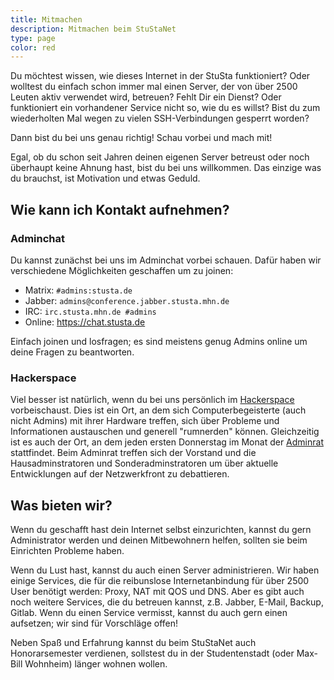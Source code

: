 ```yaml
---
title: Mitmachen
description: Mitmachen beim StuStaNet
type: page
color: red
---
```


Du möchtest wissen, wie dieses Internet in der StuSta funktioniert?
Oder wolltest du einfach schon immer mal einen Server, der von über 2500 Leuten aktiv verwendet wird, betreuen?
Fehlt Dir ein Dienst?
Oder funktioniert ein vorhandener Service nicht so, wie du es willst?
Bist du zum wiederholten Mal wegen zu vielen SSH-Verbindungen gesperrt worden?

Dann bist du bei uns genau richtig! Schau vorbei und mach mit!

Egal, ob du schon seit Jahren deinen eigenen Server betreust oder noch überhaupt keine Ahnung hast, bist du bei uns willkommen.
Das einzige was du brauchst, ist Motivation und etwas Geduld.

## Wie kann ich Kontakt aufnehmen?
### Adminchat

Du kannst zunächst bei uns im Adminchat vorbei schauen.
Dafür haben wir verschiedene Möglichkeiten geschaffen um zu joinen:

* Matrix: `#admins:stusta.de`
* Jabber: `admins@conference.jabber.stusta.mhn.de`
* IRC: `irc.stusta.mhn.de #admins`
* Online: https://chat.stusta.de

Einfach joinen und losfragen; es sind meistens genug Admins online um deine Fragen zu beantworten.

### Hackerspace

Viel besser ist natürlich, wenn du bei uns persönlich im [Hackerspace](https://wiki.stusta.de/Hackerspace) vorbeischaust.
Dies ist ein Ort, an dem sich Computerbegeisterte (auch nicht Admins) mit ihrer Hardware treffen, sich über Probleme und Informationen austauschen und generell "rumnerden" können.
Gleichzeitig ist es auch der Ort, an dem jeden ersten Donnerstag im Monat der [Adminrat](https://wiki.stusta.de/Adminrat) stattfindet.
Beim Adminrat treffen sich der Vorstand und die Hausadminstratoren und Sonderadminstratoren um über aktuelle Entwicklungen auf der Netzwerkfront zu debattieren.

## Was bieten wir?

Wenn du geschafft hast dein Internet selbst einzurichten, kannst du gern Administrator werden und deinen Mitbewohnern helfen, sollten sie beim Einrichten Probleme haben.

Wenn du Lust hast, kannst du auch einen Server administrieren.
Wir haben einige Services, die für die reibunslose Internetanbindung für über 2500 User benötigt werden: Proxy, NAT mit QOS und DNS.
Aber es gibt auch noch weitere Services, die du betreuen kannst, z.B. Jabber, E-Mail, Backup, Gitlab.
Wenn du einen Service vermisst, kannst du auch gern einen aufsetzen; wir sind für Vorschläge offen!

Neben Spaß und Erfahrung kannst du beim StuStaNet auch Honorarsemester verdienen, sollstest du in der Studentenstadt (oder Max-Bill Wohnheim) länger wohnen wollen.
